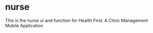# nurse

This is the nurse ui and function for Health First: A Clinic Management Mobile Application
